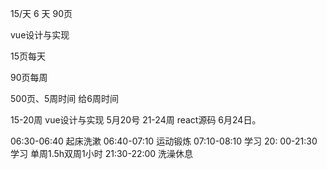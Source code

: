 
15/天
6 天  90页

vue设计与实现

15页每天

90页每周


500页、5周时间  给6周时间





15-20周  vue设计与实现   5月20号
21-24周  react源码    6月24日。

06:30-06:40	起床洗漱
06:40-07:10	运动锻炼
07:10-08:10	学习
20: 00-21:30	学习 单周1.5h双周1小时
21:30-22:00	洗澡休息

